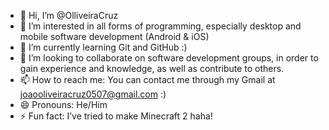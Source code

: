 - 👋 Hi, I’m @OlliveiraCruz
- 👀 I’m interested in all forms of programming, especially desktop and mobile software development (Android & iOS)
- 🌱 I’m currently learning Git and GitHub :)
- 💞️ I’m looking to collaborate on software development groups, in order to gain experience and knowledge, as well as contribute to others.
- 📫 How to reach me: You can contact me through my Gmail at joaooliveiracruz0507@gmail.com :)
- 😄 Pronouns: He/Him
- ⚡ Fun fact: I’ve tried to make Minecraft 2 haha!

<!---
OlliveiraCruz/OlliveiraCruz is a ✨ special ✨ repository because its `README.md` (this file) appears on your GitHub profile.
You can click the Preview link to take a look at your changes.
--->
